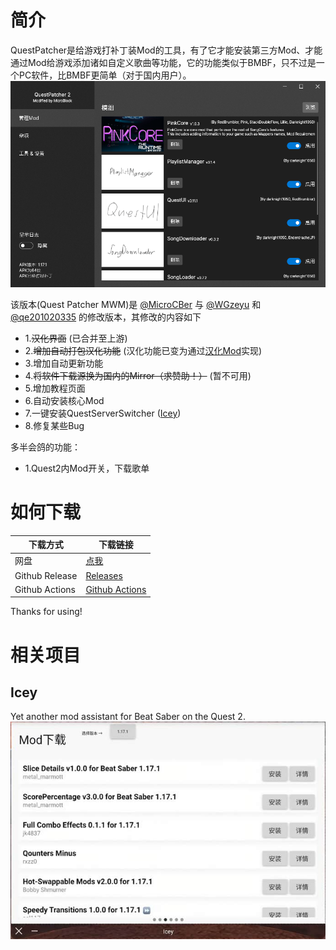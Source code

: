 # 简介
QuestPatcher是给游戏打补丁装Mod的工具，有了它才能安装第三方Mod、才能通过Mod给游戏添加诸如自定义歌曲等功能，它的功能类似于BMBF，只不过是一个PC软件，比BMBF更简单（对于国内用户）。
![QP](https://github.com/WGzeyu/BeatSaberGuide/blob/pages/oq-guide/img/qp-mod.png)

该版本(Quest Patcher MWM)是 [@MicroCBer](https://github.com/MicroCBer) 与 [@WGzeyu](https://github.com/WGzeyu) 和 [@qe201020335](https://github.com/qe201020335) 的修改版本，其修改的内容如下

- 1.~~汉化界面~~ (已合并至上游)
- 2.~~增加自动打包汉化功能~~ (汉化功能已变为通过[汉化Mod](https://github.com/qe201020335/PolyglotInject/releases)实现)
- 3.增加自动更新功能
- 4.~~将软件下载源换为国内的Mirror（求赞助！）~~ (暂不可用)
- 5.增加教程页面
- 6.自动安装核心Mod
- 7.一键安装QuestServerSwitcher ([Icey](#icey))
- 8.修复某些Bug

多半会鸽的功能：
- 1.Quest2内Mod开关，下载歌单

# 如何下载
| 下载方式 | 下载链接 |
|---|---|
| 网盘 | [点我](https://share.wgzeyu.vip/) |
| Github Release | [ Releases ](https://github.com/MicroCBer/QuestPatcher/releases/latest) |
| Github Actions | [ Github Actions ](https://github.com/MicroCBer/QuestPatcher/actions) |


Thanks for using!

# 相关项目
## Icey
Yet another mod assistant for Beat Saber on the Quest 2.
![Icey](https://github.com/WGzeyu/BeatSaberGuide/blob/pages/oq-guide-qp/img/icey_3.jpg)
